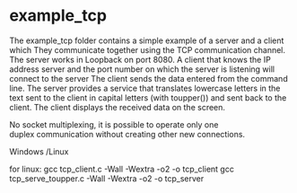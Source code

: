 # example_tcp
The example_tcp folder contains a simple example of a server and a client
which They communicate together using the TCP communication channel.
The server works in Loopback on port 8080. A client that knows the IP address
server and the port number on which the server is listening will connect to the server
The client sends the data entered from the command line.
The server provides a service that translates lowercase letters in the text
sent to the client in capital letters (with toupper())
and sent back to the client.
The client displays the received data on the screen.

No socket multiplexing, it is possible to operate only one  
duplex communication without creating other new connections.

Windows /Linux 

for linux:
gcc tcp_client.c -Wall -Wextra -o2 -o tcp_client
gcc tcp_serve_toupper.c -Wall -Wextra -o2 -o tcp_server

